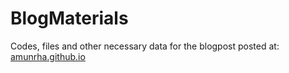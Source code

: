 # BlogMaterials

Codes, files and other necessary data for the blogpost posted at: [amunrha.github.io](https://amunrha.github.io)
